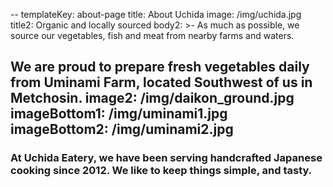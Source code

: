 --
templateKey: about-page
title: About Uchida
image: /img/uchida.jpg
title2: Organic and locally sourced
body2: >-
  As much as possible, we source our vegetables, fish and meat from nearby farms
  and waters.


  We are proud to prepare fresh vegetables daily from Uminami Farm, located
  Southwest of us in Metchosin.
image2: /img/daikon_ground.jpg
imageBottom1: /img/uminami1.jpg
imageBottom2: /img/uminami2.jpg
---
### At Uchida Eatery, we have been serving handcrafted Japanese cooking since 2012. We like to keep things simple, and tasty.
